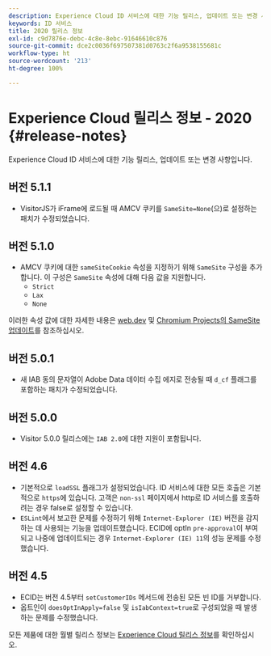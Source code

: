```yaml
---
description: Experience Cloud ID 서비스에 대한 기능 릴리스, 업데이트 또는 변경 사항입니다.
keywords: ID 서비스
title: 2020 릴리스 정보
exl-id: c9d7876e-debc-4c8e-8ebc-91646610c876
source-git-commit: dce2c0036f697507381d0763c2f6a9538155681c
workflow-type: ht
source-wordcount: '213'
ht-degree: 100%

---
```


# Experience Cloud 릴리스 정보 - 2020 {#release-notes}

Experience Cloud ID 서비스에 대한 기능 릴리스, 업데이트 또는 변경 사항입니다.

## 버전 5.1.1

* VisitorJS가 iFrame에 로드될 때 AMCV 쿠키를 `SameSite=None`(으)로 설정하는 패치가 수정되었습니다.

## 버전 5.1.0

* AMCV 쿠키에 대한 `sameSiteCookie` 속성을 지정하기 위해 `SameSite` 구성을 추가합니다. 이 구성은 `SameSite` 속성에 대해 다음 값을 지원합니다.
   * `Strict`
   * `Lax`
   * `None`

이러한 속성 값에 대한 자세한 내용은 [web.dev](https://web.dev/samesite-cookies-explained/) 및 [Chromium Projects의 SameSite 업데이트](https://www.chromium.org/updates/same-site/)를 참조하십시오.

## 버전 5.0.1

* 새 IAB 동의 문자열이 Adobe Data 데이터 수집 에지로 전송될 때 `d_cf` 플래그를 포함하는 패치가 수정되었습니다.

## 버전 5.0.0

* Visitor 5.0.0 릴리스에는 `IAB 2.0`에 대한 지원이 포함됩니다.

## 버전 4.6

* 기본적으로 `loadSSL` 플래그가 설정되었습니다. ID 서비스에 대한 모든 호출은 기본적으로 `https`에 있습니다.  고객은 `non-ssl` 페이지에서 http로 ID 서비스를 호출하려는 경우 false로 설정할 수 있습니다.
* `ESLint`에서 보고한 문제를 수정하기 위해 `Internet-Explorer (IE)` 버전을 감지하는 데 사용되는 기능을 업데이트했습니다.
ECID에 optIn `pre-approval`이 부여되고 나중에 업데이트되는 경우 `Internet-Explorer (IE) 11`의 성능 문제를 수정했습니다.

## 버전 4.5

* ECID는 버전 4.5부터 `setCustomerIDs` 메서드에 전송된 모든 빈 ID를 거부합니다.
* 옵트인이 `doesOptInApply=false` 및 `isIabContext=true`로 구성되었을 때 발생하는 문제를 수정했습니다.

모든 제품에 대한 월별 릴리스 정보는 [Experience Cloud 릴리스 정보](https://experienceleague.adobe.com/docs/release-notes/experience-cloud/current.html?lang=ko-KR)를 확인하십시오.
